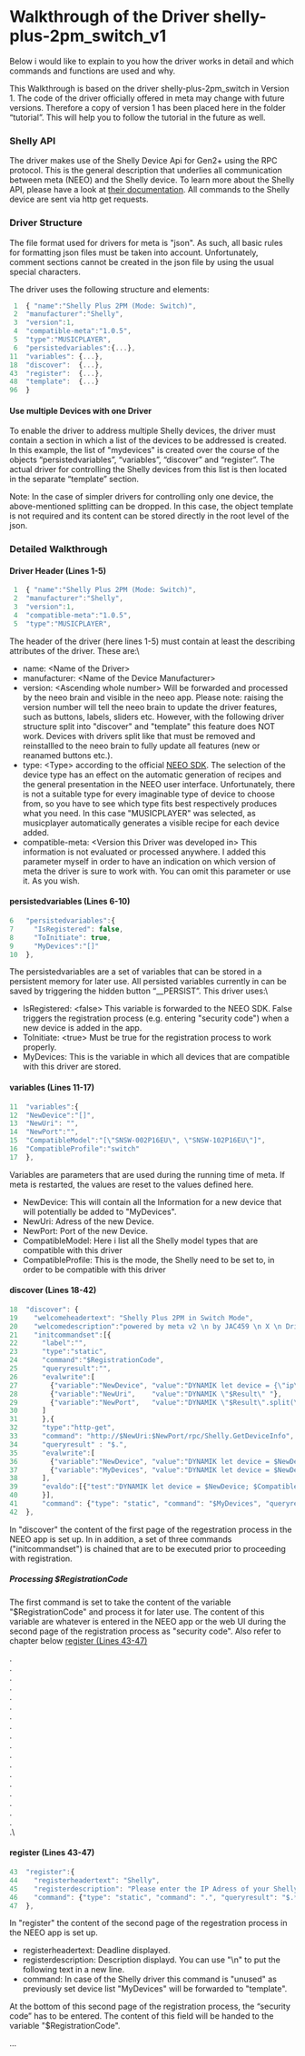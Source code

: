# Walkthrough of the Driver shelly-plus-2pm_switch_v1
Below i would like to explain to you how the driver works in detail and which commands and functions are used and why.

This Walkthrough is based on the driver shelly-plus-2pm_switch in Version 1. The code of the driver officially offered in meta may change with future versions. Therefore a copy of version 1 has been placed here in the folder “tutorial”. This will help you to follow the tutorial in the future as well.

### Shelly API
The driver makes use of the Shelly Device Api for Gen2+ using the RPC protocol. This is the general description that underlies all communication between meta (NEEO) and the Shelly device. To learn more about the Shelly API, please have a look at [their documentation](https://shelly-api-docs.shelly.cloud/gen2/). All commands to the Shelly device are sent via http get requests.

### Driver Structure
The file format used for drivers for meta is "json". As such, all basic rules for formatting json files must be taken into account. Unfortunately, comment sections cannot be created in the json file by using the usual special characters.

The driver uses the following structure and elements:

```javascript
 1  { "name":"Shelly Plus 2PM (Mode: Switch)", 
 2  "manufacturer":"Shelly",
 3  "version":1,
 4  "compatible-meta":"1.0.5",
 5  "type":"MUSICPLAYER",
 6  "persistedvariables":{...},
11  "variables": {...},
18  "discover":  {...},
43  "register":  {...},
48  "template":  {...}
96  }
```
#### Use multiple Devices with one Driver
To enable the driver to address multiple Shelly devices, the driver must contain a section in which a list of the devices to be addressed is created.\
In this example, the list of "mydevices" is created over the course of the objects “persistedvariables”, “variables”, “discover” and “register”.
The actual driver for controlling the Shelly devices from this list is then located in the separate “template” section.

Note: In the case of simpler drivers for controlling only one device, the above-mentioned splitting can be dropped. In this case, the object template is not required and its content can be stored directly in the root level of the json.

### Detailed Walkthrough

#### Driver Header (Lines 1-5)
```javascript
 1  { "name":"Shelly Plus 2PM (Mode: Switch)", 
 2  "manufacturer":"Shelly",
 3  "version":1,
 4  "compatible-meta":"1.0.5",
 5  "type":"MUSICPLAYER",
```
The header of the driver (here lines 1-5) must contain at least the describing attributes of the driver. These are:\
- name: \<Name of the Driver\>
- manufacturer: \<Name of the Device Manufacturer\>
- version: \<Ascending whole number\> Will be forwarded and processed by the neeo brain and visible in the neeo app. Please note: raising the version number will tell the neeo brain to update the driver features, such as buttons, labels, sliders etc. However, with the following driver structure split into "discover" and "template" this feature does NOT work. Devices with drivers split like that must be removed and reinstallled to the neeo brain to fully update all features (new or reanamed buttons etc.).
- type: \<Type\> according to the official [NEEO SDK](https://neeoinc.github.io/neeo-sdk/#src-lib-models-devicebuilder.ts-settype). The selection of the device type has an effect on the automatic generation of recipes and the general presentation in the NEEO user interface. Unfortunately, there is not a suitable type for every imaginable type of device to choose from, so you have to see which type fits best respectively produces what you need. In this case "MUSICPLAYER" was selected, as musicplayer automatically generates a visible recipe for each device added.
- compatible-meta: \<Version this Driver was developed in\> This information is not evaluated or processed anywhere. I added this parameter myself in order to have an indication on which version of meta the driver is sure to work with. You can omit this parameter or use it. As you wish.

#### persistedvariables (Lines 6-10)
```javascript
6   "persistedvariables":{
7     "IsRegistered": false,
8     "ToInitiate": true,
9     "MyDevices":"[]"
10  },
```

The persistedvariables are a set of variables that can be stored in a persistent memory for later use. All persisted variables currently in can be saved by triggering the hidden button “__PERSIST”. This driver uses:\
- IsRegistered: \<false\> This variable is forwarded to the NEEO SDK. False triggers the registration process (e.g. entering "security code") when a new device is added in the app.
- ToInitiate: \<true\> Must be true for the registration process to work properly.
- MyDevices: This is the variable in which all devices that are compatible with this driver are stored. 

#### variables (Lines 11-17)
```javascript
11  "variables":{
12  "NewDevice":"[]",
13  "NewUri": "",
14  "NewPort":"",
15  "CompatibleModel":"[\"SNSW-002P16EU\", \"SNSW-102P16EU\"]",
16  "CompatibleProfile":"switch"
17  },
```

Variables are parameters that are used during the running time of meta. If meta is restarted, the values are reset to the values defined here.
- NewDevice: This will contain all the Information for a new device that will potentially be added to "MyDevices".
- NewUri: Adress of the new Device.
- NewPort: Port of the new Device.
- CompatibleModel: Here i list all the Shelly model types that are compatible with this driver
- CompatibleProfile: This is the mode, the Shelly need to be set to, in order to be compatible with this driver

#### discover (Lines 18-42)
```javascript
18  "discover": {
19    "welcomeheadertext": "Shelly Plus 2PM in Switch Mode",
20    "welcomedescription":"powered by meta v2 \n by JAC459 \n X \n Driver Development \n by MarkusM",
21    "initcommandset":[{
22      "label":"",
23      "type":"static",
24      "command":"$RegistrationCode",
25      "queryresult":"",
26      "evalwrite":[
27        {"variable":"NewDevice", "value":"DYNAMIK let device = {\"ip\":\"\", \"port\":\"\", \"model\":\"\", \"name\":\"\", \"mac_address\":\"\", \"profile\":\"\", \"auth_en\":\"\" }; device.ip = \"$Result\"; device.port = (\"$Result\".split(\":\")[1]!=undefined?\"$Result\".split(\":\")[1]:\"80\"); JSON.stringify(device); "},
28        {"variable":"NewUri",    "value":"DYNAMIK \"$Result\" "},
29        {"variable":"NewPort",   "value":"DYNAMIK \"$Result\".split(\":\")[1]!=undefined?\"$Result\".split(\":\")[1]:\"80\"; "}
30      ]
31      },{
32      "type":"http-get",
33      "command": "http://$NewUri:$NewPort/rpc/Shelly.GetDeviceInfo",
34      "queryresult" : "$.",
35      "evalwrite":[
36        {"variable":"NewDevice", "value":"DYNAMIK let device = $NewDevice; device.name = (JSON.parse(\"$Result\").name == null ? \"Shelly Plus 2PM \"+device.ip : JSON.parse(\"$Result\").name); device.model = JSON.parse(\"$Result\").model; device.mac_address=JSON.parse(\"$Result\").mac; device.profile=JSON.parse(\"$Result\").profile; device.auth_en=JSON.parse(\"$Result\").auth_en; JSON.stringify(device); "},
37        {"variable":"MyDevices", "value":"DYNAMIK let device = $NewDevice; let mydevices = $MyDevices; device?.name != undefined && $CompatibleModel.includes(device?.model) && \"$CompatibleProfile\" == device?.profile && device?.auth_en == false ? ( (mydevices=mydevices || []).some(i=>i.ip==device.ip) ? mydevices[mydevices.findIndex(i=>i.ip==device.ip)]=device : mydevices.push(device) ) : mydevices ; JSON.stringify(mydevices); "}
38      ],
39      "evaldo":[{"test":"DYNAMIK let device = $NewDevice; $CompatibleModel.includes(device?.model) && \"$CompatibleProfile\" == device?.profile && device?.auth_en == false; ","then":"__PERSIST", "or":""}]
40      }],
41      "command": {"type": "static", "command": "$MyDevices", "queryresult": "$.*"}
42  },
```

In "discover" the content of the first page of the regestration process in the NEEO app is set up. In in addition, a set of three commands ("initcommandset") is chained that are to be executed prior to proceeding with registration.

##### Processing $RegistrationCode
The first command is set to take the content of the variable "$RegistrationCode" and process it for later use. The content of this variable are whatever is entered  in the NEEO app or the web UI during the second page of the registration process as "security code". Also refer to chapter below [register (Lines 43-47)](#register-(Lines-43-47)) 

.\
.\
.\
.\
.\
.\
.\
.\
.\
.\
.\
.\
.\
.\
.\
.\
.\
.\
.\

#### register (Lines 43-47)
```javascript
43  "register":{
44    "registerheadertext": "Shelly",
45    "registerdescription": "Please enter the IP Adress of your Shelly device. \n For example: 192.168.178.1 \n Port 80 is used by default. Add the port if different.",
46    "command": {"type": "static", "command": ".", "queryresult": "$.*"}
47  },
```

In "register" the content of the second page of the regestration process in the NEEO app is set up.
- registerheadertext: Deadline displayed.
- registerdescription: Description displayd. You can use "\n" to put the following text in a new line.
- command: In case of the Shelly driver this command is "unused" as previously set device list "MyDevices" will be forwarded to "template".

At the bottom of this second page of the registration process, the “security code” has to be entered. The content of this field will be handed to the variable "$RegistrationCode".

...
